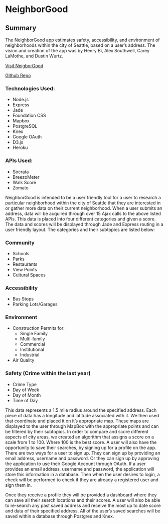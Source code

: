 
# NeighborGood

## Summary
The NeighborGood app estimates safety, accessibility, and environment of neighborhoods within the city of Seattle, based on a user’s address. The vision and creation of the app was by Henry Bi, Alex Southwell, Carey LaMothe, and Dustin Wurtz.

[Visit NeigborGood](https://neighborgood-seattle.herokuapp.com/)

[Github Repo](https://github.com/abkruse/healthy-home-search)

### Technologies Used:

- Node.js
- Express
- Jade
- Foundation CSS
- Mapbox
- PostgreSQL
- Knex
- Google OAuth
- D3.js
- Heroku


### APIs Used:
- Socrata
- BreezoMeter
- Walk Score
- Zomato

NeighborGood is intended to be a user friendly tool for a user to research a particular neighborhood within the city of Seattle that they are interested in or gather more data on their current neighborhood. When a user submits an address, data will be acquired through over 15 Ajax calls to the above listed APIs. This data is placed into four different categories and given a score. The data and scores will be displayed through Jade and Express routing in a user friendly layout. The categories and their subtopics are listed below:

### Community
- Schools
- Parks
- Restaurants
- View Points
- Cultural Spaces

### Accessibility
- Bus Stops
- Parking Lots/Garages


### Environment
- Construction Permits for:
    - Single Family
    - Multi-family
    - Commercial
    - Institutional
    - Industrial
- Air Quality

### Safety (Crime within the last year)
- Crime Type
- Day of Week
- Day of Month
- Time of Day

This data represents a 1.5 mile radius around the specified address. Each piece of data has a longitude and latitude associated with it. We then used that coordinate and placed it on it’s appropriate map. These maps are displayed to the user through MapBox with the appropriate points and can be filtered by their subtopics. In order to compare and score different aspects of city areas, we created an algorithm that assigns a score on a scale from 1 to 100. Where 100 is the best score. A user will also have the opportunity to save their searches, by signing up for a profile on the app. There are two ways for a user to sign up. They can sign up by providing an email address, username and password. Or they can sign up by approving the application to use their Google Account through OAuth. If a user provides an email address, username and password, the application will store this information in a database. Then when the user desires to login, a check will be performed to check if they are already a registered user and sign them in.

Once they receive a profile they will be provided a dashboard where they can save all their search locations and their scores. A user will also be able to re-search any past saved address and receive the most up to date score and data of their specified address. All of the user’s saved searches will be saved within a database through Postgres and Knex.
